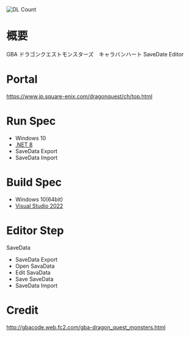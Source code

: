 ![DL Count](https://img.shields.io/github/downloads/turtle-insect/DQMCH/total.svg)

# 概要
GBA ドラゴンクエストモンスターズ　キャラバンハート SaveDate Editor

# Portal
https://www.jp.square-enix.com/dragonquest/ch/top.html

# Run Spec
* Windows 10
* [.NET 8](https://dotnet.microsoft.com/en-us/download/dotnet/8.0)
* SaveData Export
* SaveData Import

# Build Spec
* Windows 10(64bit)
* [Visual Studio 2022](https://visualstudio.microsoft.com/ja/vs/)

# Editor Step
SaveData
* SaveData Export
* Open SavaData
* Edit SavaData
* Save SaveData
* SaveData Import

# Credit
http://gbacode.web.fc2.com/gba-dragon_quest_monsters.html
